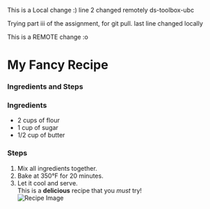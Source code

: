 This is a Local change :)
line 2 changed remotely ds-toolbox-ubc

Trying part iii of the assignment, for git pull.
last line changed locally

This is a REMOTE change :o

# My Fancy Recipe  

### Ingredients and Steps  
### Ingredients  
- 2 cups of flour  
- 1 cup of sugar  
- 1/2 cup of butter  

### Steps  
1. Mix all ingredients together.  
2. Bake at 350°F for 20 minutes.  
3. Let it cool and serve.  
This is a **delicious** recipe that you _must_ try!  
![Recipe Image](recipe.png)
